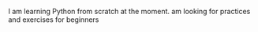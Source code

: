 I am learning Python from scratch at the moment.
am looking for practices and exercises for beginners

<!---
Winterdreams/Winterdreams is a ✨ special ✨ repository because its `README.md` (this file) appears on your GitHub profile.
You can click the Preview link to take a look at your changes.
--->
